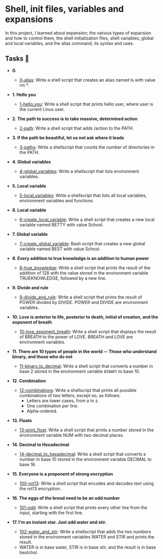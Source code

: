 # Shell, init files, variables and expansions

In this project, I learned about expansion; the various types of expansion and how to
control them, the shell initialization files, shell variables; global and local variables,
and the alias command; its syntax and uses. 

## Tasks :page_with_curl:

* **0. <o>**
  * [0-alias](./0-alias): Write a shell script that creates an alias named ls with value rm *.

* **1. Hello you**
  * [1-hello_you](./1-hello_you): Write a shell script that prints hello user, where user is the
  current Linux user.

* **2. The path to success is to take massive, determined action**
  * [2-path](./2-path): Write a shell script that adds /action to the PATH.

* **3. If the path be beautiful, let us not ask where it leads**
  * [3-paths](./3-paths): Write a shellscript that counts the number of directories in the PATH.

* **4. Global variables**
  * [4-global_variables](./4-global_variables): Write a shellscript that lists environment variables.

* **5. Local variable**
  * [5-local_variables](./5-local_variables): Write a shellscript that lists all local variables,
  environment variables and functions.

* **6. Local variable**
  * [6-create_local_variable](./6-create_local_variable): Write a shell script that creates a
 new local variable named BETTY with value School.

* **7. Global variable**
  * [7-create_global_variable](./7-create_global_variable): Bash script that
  creates a new global variable named BEST with value School.

* **8. Every addition to true knowledge is an addition to human power**
  * [8-true_knowledge](./8-true_knowledge): Write a shell script that prints the result of the
  addition of 128 with the value stored in the environment variable
  TRUEKNOWLEDGE, followed by a new line.

* **9. Divide and rule**
  * [9-divide_and_rule](./9-divide_and_rule): Write a shell script that prints the result of 
 POWER divided by DIVIDE. POWER and DIVIDE are environment variables.

* **10. Love is anterior to life, posterior to death, initial of creation, and the exponent of breath**
  * [10-love_exponent_breath](./10-love_exponent_breath): Write a shell script that displays the
  result of BREATH to the power of LOVE. BREATH and LOVE are environment variables.

* **11. There are 10 types of people in the world -- Those who understand binary, and those who do not**
  * [11-binary_to_decimal](./11-binary_to_decimal): Write a shell script that converts a number in base 
 2 stored in the environment variable `BINARY` to base 10.

* **12. Combination**
  * [12-combinations](./12-combinations): Write a shellscript that prints all possible combinations
  of two letters, except oo, as follows:
    * Letters are lower cases, from a to z.
    * One combination per line.
    * Alpha-ordered.

* **13. Floats**
  * [13-print_float](./13-print_float): Write a shell script that prints a number stored in the
  environment variable NUM with two decimal places.

* **14. Decimal to Hexadecimal**
  * [14-decimal_to_hexadecimal](./14-decimal_to_hexadecimal): Write a shell script that 
 converts a number in base 10 stored in the environment variable DECIMAL to base 16.

* **15. Everyone is a proponent of strong encryption**
  * [100-rot13](./100-rot13): Write a shell script that encodes and decodes text using the rot13
  encryption.

* **16. The eggs of the brood need to be an odd number**
  * [101-odd](./101-odd): Write a shell script that prints every other line from the input,
  starting with the first line.

* **17. I'm an instant star. Just add water and stir.**
  * [102-water_and_stir](./102-water_and_stir): Write a shellscript that adds the two numbers
  stored in the environment variables WATER and STIR and prints the result.
  * WATER is in base water, STIR is in base stir, and the result is in base bestchol.
